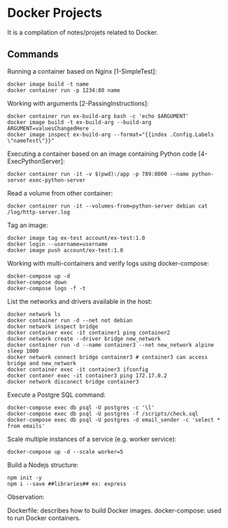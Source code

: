 # Docker Projects

It is a compilation of notes/projets related to Docker.

## Commands
 

Running a container based on Nginx [1-SimpleTest]:

````
docker image build -t name
docker container run -p 1234:80 name 
````

Working with arguments [2-PassingInstructions]:

````
docker container run ex-build-arg bash -c 'echo $ARGUMENT'
docker image build -t ex-build-arg --build-arg ARGUMENT=valuesChangedHere .
docker image inspect ex-build-arg --format="{{index .Config.Labels \"nameTest\"}}"
````

Executing a container based on an image containing Python code [4-ExecPythonServer]:

```
docker container run -it -v $(pwd):/app -p 789:8000 --name python-server exec-python-server
```

Read a volume from other container:
```
docker container run -it --volumes-from=python-server debian cat /log/http-server.log
```

Tag an image:

```
docker image tag ex-test account/ex-test:1.0
docker login --username=username
docker image push account/ex-test:1.0
```

Working with multi-containers and verify logs using docker-compose:

```
docker-compose up -d
docker-compose down
docker-compose logs -f -t
```

List the networks and drivers available in the host:

```
docker network ls
docker container run -d --net not debian
docker network inspect bridge
docker container exec -it container1 ping container2
docker network create --driver bridge new_network
docker container run -d --name container3 --net new_network alpine sleep 1000
docker network connect bridge container3 # container3 can access bridge and new_network
docker container exec -it container3 ifconfig
docker contaner exec -it container3 ping 172.17.0.2
docker network disconect bridge container3
```

Execute a Postgre SQL command:
```
docker-compose exec db psql -U postgres -c '\l'
docker-compose exec db psql -U postgres -f /scripts/check.sql
docker-compose exec db psql -U postgres -d email_sender -c 'select * from emails' 
```

Scale multiple instances of a service (e.g. worker service):
```
docker-compose up -d --scale worker=5
```

Build a Nodejs structure:

```
npm init -y
npm i --save ##libraries## ex: express
```

Observation:

Dockerfile: describes how to build Docker images.
docker-compose: used to run Docker containers.

